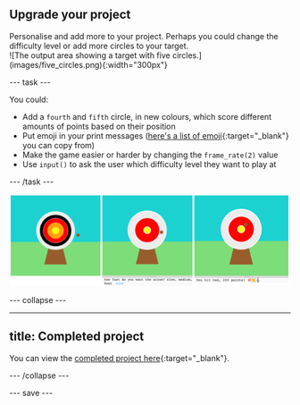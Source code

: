 ## Upgrade your project

<div style="display: flex; flex-wrap: wrap">
<div style="flex-basis: 200px; flex-grow: 1; margin-right: 15px;">
Personalise and add more to your project. Perhaps you could change the difficulty level or add more circles to your target.
</div>
<div>
![The output area showing a target with five circles.](images/five_circles.png){:width="300px"}
</div>
</div>

--- task ---

You could:

+ Add a `fourth` and `fifth` circle, in new colours, which score different amounts of points based on their position
+ Put emoji in your print messages ([here's a list of emoji](https://unicode.org/emoji/charts/full-emoji-list.html){:target="_blank"} you can copy from)
+ Make the game easier or harder by changing the `frame_rate(2)` value
+ Use `input()` to ask the user which difficulty level they want to play at

--- /task ---

![Upgraded project ideas: one with five circles, one with a difficulty input question, one with emoji in the points message.](images/upgrade-ideas.png)

--- collapse ---

---
title: Completed project
---

You can view the [completed project here](https://trinket.io/python/f686c82d8a){:target="_blank"}.

--- /collapse ---

--- save ---
